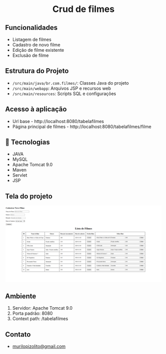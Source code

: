  <h1 align="center">Crud de filmes</h1>

## Funcionalidades
- Listagem de filmes
- Cadastro de novo filme
- Edição de filme existente
- Exclusão de filme

## Estrutura do Projeto
- `/src/main/java/br.com.filmes/`: Classes Java do projeto
- `/src/main/webapp`: Arquivos JSP e recursos web
- `/src/main/resources`: Scripts SQL e configurações

## Acesso à aplicação
- Url base - http://localhost:8080/tabelafilmes
- Página principal de filmes - http://localhost:8080/tabelafilmes/filme

## 🚀 Tecnologias
- JAVA
- MySQL
- Apache Tomcat 9.0
- Maven
- Servlet
- JSP

## Tela do projeto
<img alt="tela projeto" src="./src/main/resources/assets/tabelaFilmes.png" >

## Ambiente
1. Servidor: Apache Tomcat 9.0
2. Porta padrão: 8080
3. Context path: /tabelafilmes

## Contato
- murilopizolito@gmail.com